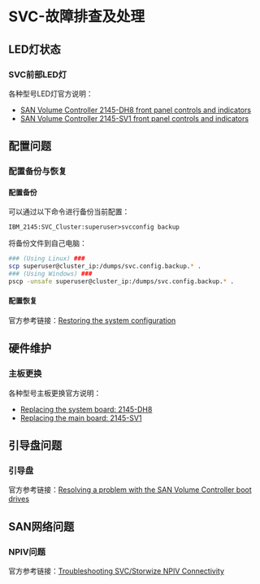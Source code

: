 # SVC-故障排查及处理

## LED灯状态
### SVC前部LED灯
各种型号LED灯官方说明：
- [SAN Volume Controller 2145-DH8 front panel controls and indicators](https://www.ibm.com/docs/en/sanvolumecontroller/8.3.x?topic=nci-san-volume-controller-2145-dh8-front-panel-controls-indicators)
- [SAN Volume Controller 2145-SV1 front panel controls and indicators](https://www.ibm.com/docs/en/sanvolumecontroller/8.3.x?topic=nci-san-volume-controller-2145-sv1-front-panel-controls-indicators)

## 配置问题
### 配置备份与恢复
#### 配置备份
可以通过以下命令进行备份当前配置：
```
IBM_2145:SVC_Cluster:superuser>svcconfig backup
```
将备份文件到自己电脑：
```sh
### (Using Linux) ###
scp superuser@cluster_ip:/dumps/svc.config.backup.* .
### (Using Windows) ###
pscp -unsafe superuser@cluster_ip:/dumps/svc.config.backup.* .
```
#### 配置恢复
官方参考链接：[Restoring the system configuration](https://www.ibm.com/docs/en/sanvolumecontroller/8.6.x?topic=configuration-restoring-system)

## 硬件维护
### 主板更换
各种型号主板更换官方说明：
- [Replacing the system board: 2145-DH8](https://www.ibm.com/docs/en/sanvolumecontroller/8.2.x?topic=board-replacing-system-2145-dh8)
- [Replacing the main board: 2145-SV1](https://www.ibm.com/docs/en/sanvolumecontroller/8.2.x?topic=board-replacing-main-2145-sv1)

## 引导盘问题
### 引导盘
官方参考链接：[Resolving a problem with the SAN Volume Controller boot drives](https://www.ibm.com/docs/en/sanvolumecontroller/8.2.x?topic=problem-resolving-san-volume-controller-boot-drives)
## SAN网络问题
### NPIV问题
官方参考链接：[Troubleshooting SVC/Storwize NPIV Connectivity](https://www.ibm.com/support/pages/troubleshooting-svcstorwize-npiv-connectivity#:~:text=One%20of%20the%20most%20common%20problems%20that%20I,of%20these%20vWWPNs.%20lsportfc%20will%20list%20the%20pWWPNs.)

